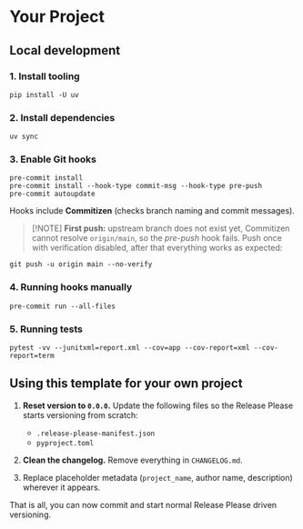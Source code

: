 # Your Project

## Local development

### 1. Install tooling

```commandline
pip install -U uv
```

### 2. Install dependencies

```commandline
uv sync
```

### 3. Enable Git hooks

```commandline
pre-commit install
pre-commit install --hook-type commit-msg --hook-type pre-push
pre-commit autoupdate
```

Hooks include **Commitizen** (checks branch naming and commit messages).
> [!NOTE] **First push:** upstream branch does not exist yet, Commitizen cannot resolve `origin/main`, so the *pre-push* hook fails. Push once with verification disabled, after that everything works as expected:

```commandline
git push -u origin main --no-verify
```

### 4. Running hooks manually

```commandline
pre-commit run --all-files
```

### 5. Running tests

```commandline
pytest -vv --junitxml=report.xml --cov=app --cov-report=xml --cov-report=term
```

## Using this template for your own project

1. **Reset version to `0.0.0`.**
   Update the following files so the Release Please starts versioning from scratch:

   * `.release-please-manifest.json`
   * `pyproject.toml`

2. **Clean the changelog.**
   Remove everything in `CHANGELOG.md`.

3. Replace placeholder metadata (`project_name`, author name, description) wherever it appears.

That is all, you can now commit and start normal Release Please driven versioning.
